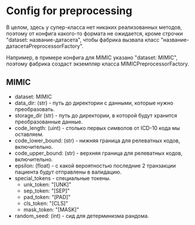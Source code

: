 # Config for preprocessing

В целом, здесь у супер-класса нет никаких реализованных методов, поэтому от конфига какого-то формата не ожидается, кроме 
строчки "dataset: название-датасета", чтобы фабрика вызвала класс "название-датасетаPreprocessorFactory".

Например, в примере конфига для MIMIC указано "dataset: MIMIC", поэтому фабрика создаст экземпляр класса MIMICPreprocessorFactory.

## MIMIC

- dataset: MIMIC
- data_dir: (str) - путь до директории с данными, которые нужно преобразовать.
- storage_dir (str) - путь до директории, в которой будут хранится преобразованные данные.
- code_length: (uint) - столько первых символов от ICD-10 кода мы оставляем.
- code_lower_bound: (str) - нижняя граница для релеватных кодов, включительно.
- code_upper_bound: (str) - верхняя граница для релеватных кодов, включительно. 
- epsilon: (float) - с какой вероятностью последние 2 транзакции пациента будут отправлены в валидацию.
- special_tokens - специальные токены.
  - unk_token: "[UNK]"
  - sep_token: "[SEP]"
  - pad_token: "[PAD]"
  - cls_token: "[CLS]"
  - mask_token: "[MASK]"
- random_seed: (int) - сид для детерминизма рандома.
